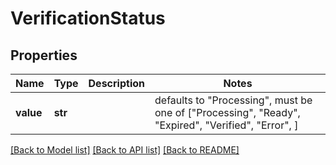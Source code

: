 # VerificationStatus


## Properties
Name | Type | Description | Notes
------------ | ------------- | ------------- | -------------
**value** | **str** |  | defaults to "Processing",  must be one of ["Processing", "Ready", "Expired", "Verified", "Error", ]

[[Back to Model list]](../README.md#documentation-for-models) [[Back to API list]](../README.md#documentation-for-api-endpoints) [[Back to README]](../README.md)


